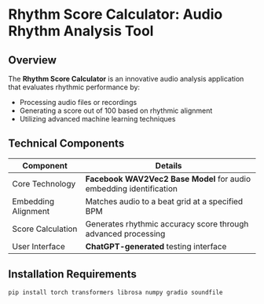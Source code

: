 # Rhythm Score Calculator: Audio Rhythm Analysis Tool

## Overview
The **Rhythm Score Calculator** is an innovative audio analysis application that evaluates rhythmic performance by:
- Processing audio files or recordings
- Generating a score out of 100 based on rhythmic alignment
- Utilizing advanced machine learning techniques

## Technical Components
| Component | Details |
|-----------|---------|
| Core Technology | **Facebook WAV2Vec2 Base Model** for audio embedding identification |
| Embedding Alignment | Matches audio to a beat grid at a specified BPM |
| Score Calculation | Generates rhythmic accuracy score through advanced processing |
| User Interface | **ChatGPT-generated** testing interface |

## Installation Requirements
```bash
pip install torch transformers librosa numpy gradio soundfile
